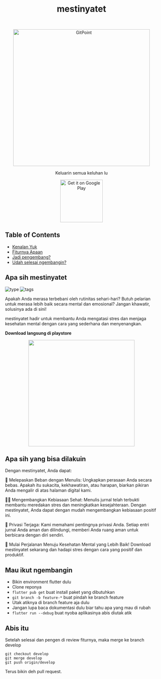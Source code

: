 <h1 align="center"> mestinyatet </h1> <br>
<p align="center">
  <a href="https://gitpoint.co/">
    <img alt="GitPoint" title="GitPoint" src="https://imgur.com/bpe7rNS.jpg" width="450">
  </a>
</p>

<p align="center">
  Keluarin semua keluhan lu
</p>

<p align="center">
  <a href="https://play.google.com/store/apps/details?id=com.gitpoint">
    <img alt="Get it on Google Play" title="Google Play" src="http://i.imgur.com/mtGRPuM.png" width="140">
  </a>
</p>

## Table of Contents

- [Kenalan Yuk](#apa-sih-mestinyatet)
- [Fiturnya Apaan](#apa-sih-yang-bisa-dilakuin)
- [Jadi pengembang?](#mau-ikut-ngembangin)
- [Udah selesai ngembangin?](#abis-itu?)

<!-- END doctoc generated TOC please keep comment here to allow auto update -->

## Apa sih mestinyatet

![type](https://img.shields.io/badge/android%20apps-red)
![tags](https://img.shields.io/badge/category-productivity-blue)

Apakah Anda merasa terbebani oleh rutinitas sehari-hari? Butuh pelarian untuk merasa lebih baik secara mental dan emosional? Jangan khawatir, solusinya ada di sini!

mestinyatet hadir untuk membantu Anda mengatasi stres dan menjaga kesehatan mental dengan cara yang sederhana dan menyenangkan. 

**Download langsung di playstore**

<p align="center">
  <img src = "https://imgur.com/l0EdkLG.png" width=350>
</p>

## Apa sih yang bisa dilakuin

Dengan mestinyatet, Anda dapat:

🌈 Melepaskan Beban dengan Menulis: Ungkapkan perasaan Anda secara bebas. Apakah itu sukacita, kekhawatiran, atau harapan, biarkan pikiran Anda mengalir di atas halaman digital kami.

🧘‍♀️ Mengembangkan Kebiasaan Sehat: Menulis jurnal telah terbukti membantu meredakan stres dan meningkatkan kesejahteraan. Dengan mestinyatet, Anda dapat dengan mudah mengembangkan kebiasaan positif ini.

🔐 Privasi Terjaga: Kami memahami pentingnya privasi Anda. Setiap entri jurnal Anda aman dan dilindungi, memberi Anda ruang aman untuk berbicara dengan diri sendiri.

🚀 Mulai Perjalanan Menuju Kesehatan Mental yang Lebih Baik! Download mestinyatet sekarang dan hadapi stres dengan cara yang positif dan produktif.

## Mau ikut ngembangin

- Bikin environment flutter dulu
- Clone reponya
- `flutter pub get` buat install paket yang dibutuhkan
- `git branch -b feature-*` buat pindah ke branch feature
- Utak atiknya di branch feature aja dulu
- Jangan lupa baca dokumentasi dulu biar tahu apa yang mau di rubah
- `flutter run --debug` buat nyoba aplikasinya abis diutak atik

## Abis itu

Setelah selesai dan pengen di review fiturnya, maka merge ke branch develop

```
git checkout develop
git merge develop
git push origin/develop
```

Terus bikin deh pull request.
